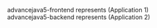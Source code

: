 <p>advancejava5-frontend represents (Application 1) </br>
advancejava5-backend represents (Application 2)</p>
